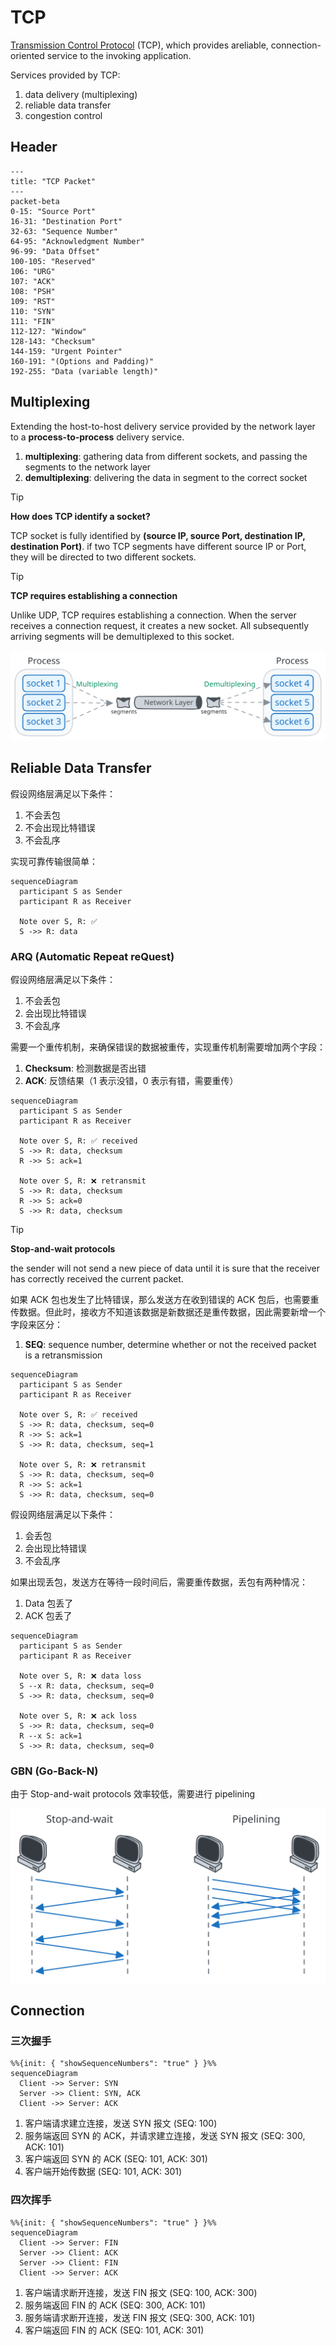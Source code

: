# TCP

[Transmission Control Protocol](https://datatracker.ietf.org/doc/html/rfc9293) (TCP), which provides areliable, connection-oriented service to the invoking application.

Services provided by TCP:

1. data delivery (multiplexing)
2. reliable data transfer
3. congestion control

## Header

```mermaid
---
title: "TCP Packet"
---
packet-beta
0-15: "Source Port"
16-31: "Destination Port"
32-63: "Sequence Number"
64-95: "Acknowledgment Number"
96-99: "Data Offset"
100-105: "Reserved"
106: "URG"
107: "ACK"
108: "PSH"
109: "RST"
110: "SYN"
111: "FIN"
112-127: "Window"
128-143: "Checksum"
144-159: "Urgent Pointer"
160-191: "(Options and Padding)"
192-255: "Data (variable length)"
```

## Multiplexing

Extending the host-to-host delivery service provided by the network layer to a **process-to-process** delivery service.

1. **multiplexing**: gathering data from different sockets, and passing the segments to the network layer
2. **demultiplexing**: delivering the data in segment to the correct socket

> [!TIP]
>
> **How does TCP identify a socket?**
>
> TCP socket is fully identified by **(source IP, source Port, destination IP, destination Port)**. if two TCP segments have different source IP or Port, they will be directed to two different sockets.

> [!TIP]
>
> **TCP requires establishing a connection**
>
> Unlike UDP, TCP requires establishing a connection. When the server receives a connection request, it creates a new socket. All subsequently arriving segments will be demultiplexed to this socket.

![multiplexing](../imgs/network-udp-multiplexing.svg)

## Reliable Data Transfer

假设网络层满足以下条件：

1. 不会丢包
2. 不会出现比特错误
3. 不会乱序

实现可靠传输很简单：

```mermaid
sequenceDiagram
  participant S as Sender
  participant R as Receiver

  Note over S, R: ✅
  S ->> R: data
```

### ARQ (Automatic Repeat reQuest)

假设网络层满足以下条件：

1. 不会丢包
2. 会出现比特错误
3. 不会乱序

需要一个重传机制，来确保错误的数据被重传，实现重传机制需要增加两个字段：

1. **Checksum**: 检测数据是否出错
2. **ACK**: 反馈结果（1 表示没错，0 表示有错，需要重传）

```mermaid
sequenceDiagram
  participant S as Sender
  participant R as Receiver

  Note over S, R: ✅ received
  S ->> R: data, checksum
  R ->> S: ack=1

  Note over S, R: ❌ retransmit
  S ->> R: data, checksum
  R ->> S: ack=0
  S ->> R: data, checksum
```

> [!TIP]
>
> **Stop-and-wait protocols**
>
> the sender will not send a new piece of data until it is sure that the receiver has correctly received the current packet.

如果 ACK 包也发生了比特错误，那么发送方在收到错误的 ACK 包后，也需要重传数据。但此时，接收方不知道该数据是新数据还是重传数据，因此需要新增一个字段来区分：

1. **SEQ**: sequence number, determine whether or not the received packet is a retransmission

```mermaid
sequenceDiagram
  participant S as Sender
  participant R as Receiver

  Note over S, R: ✅ received
  S ->> R: data, checksum, seq=0
  R ->> S: ack=1
  S ->> R: data, checksum, seq=1

  Note over S, R: ❌ retransmit
  S ->> R: data, checksum, seq=0
  R ->> S: ack=1
  S ->> R: data, checksum, seq=0
```

假设网络层满足以下条件：

1. 会丢包
2. 会出现比特错误
3. 不会乱序

如果出现丢包，发送方在等待一段时间后，需要重传数据，丢包有两种情况：

1. Data 包丢了
2. ACK 包丢了

```mermaid
sequenceDiagram
  participant S as Sender
  participant R as Receiver

  Note over S, R: ❌ data loss
  S --x R: data, checksum, seq=0
  S ->> R: data, checksum, seq=0

  Note over S, R: ❌ ack loss
  S ->> R: data, checksum, seq=0
  R --x S: ack=1
  S ->> R: data, checksum, seq=0
```

### GBN (Go-Back-N)

由于 Stop-and-wait protocols 效率较低，需要进行 pipelining

![pipelining](../imgs/network-tcp-pipelining.svg)

## Connection

### 三次握手

```mermaid
%%{init: { "showSequenceNumbers": "true" } }%%
sequenceDiagram
  Client ->> Server: SYN
  Server ->> Client: SYN, ACK
  Client ->> Server: ACK
```

1. 客户端请求建立连接，发送 SYN 报文 (SEQ: 100)
2. 服务端返回 SYN 的 ACK，并请求建立连接，发送 SYN 报文 (SEQ: 300, ACK: 101)
3. 客户端返回 SYN 的 ACK (SEQ: 101, ACK: 301)
4. 客户端开始传数据 (SEQ: 101, ACK: 301)

### 四次挥手

```mermaid
%%{init: { "showSequenceNumbers": "true" } }%%
sequenceDiagram
  Client ->> Server: FIN
  Server ->> Client: ACK
  Server ->> Client: FIN
  Client ->> Server: ACK
```

1. 客户端请求断开连接，发送 FIN 报文 (SEQ: 100, ACK: 300)
2. 服务端返回 FIN 的 ACK (SEQ: 300, ACK: 101)
3. 服务端请求断开连接，发送 FIN 报文 (SEQ: 300, ACK: 101)
4. 客户端返回 FIN 的 ACK (SEQ: 101, ACK: 301)
